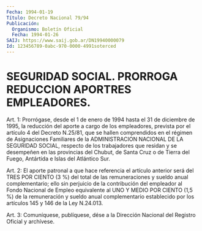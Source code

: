 ```yaml
---
Fecha: 1994-01-19
Título: Decreto Nacional 79/94
Publicación:
  Organismo: Boletín Oficial
  Fecha: 1994-01-26
SAIJ: https://www.saij.gob.ar/DN19940000079
Id: 123456789-0abc-970-0000-4991soterced
---
```

# SEGURIDAD SOCIAL. PRORROGA REDUCCION APORTRES EMPLEADORES.

<a id="1"></a>
Art. 1: Prorrógase, desde el 1 de enero de 1994 hasta el 31 de diciembre  de  1995,  la  reducción  del  aporte  a  cargo  de  los empleadores,  prevista  por  el artículo 4 del Decreto N.25/81, que se hallen comprendidos en el régimen  de Asignaciones Familiares de la ADMINISTRACION NACIONAL DE LA SEGURIDAD  SOCIAL, respecto de los trabajadores  que  residan  y se desempeñen en las  provincias  del Chubut, de Santa Cruz o de Tierra  del Fuego, Antártida e Islas del Atlántico Sur.

<a id="2"></a>
Art.  2:  El aporte patronal a que hace referencia el artículo anterior  será  del  TRES  POR  CIENTO  (3  %)  del  total  de  las remuneraciones y  sueldo  anual  complementario; ello sin perjuicio de  la  contribución  del empleador al  Fondo  Nacional  de  Empleo equivalente al UNO Y MEDIO  POR CIENTO (1,5 %) de la remuneración y sueldo anual complementario establecido  por  los  artículos  145 y 146 de la Ley N.24.013.

<a id="3"></a>
Art.  3: Comuníquese, publíquese, dése a la Dirección Nacional del Registro Oficial y archívese.